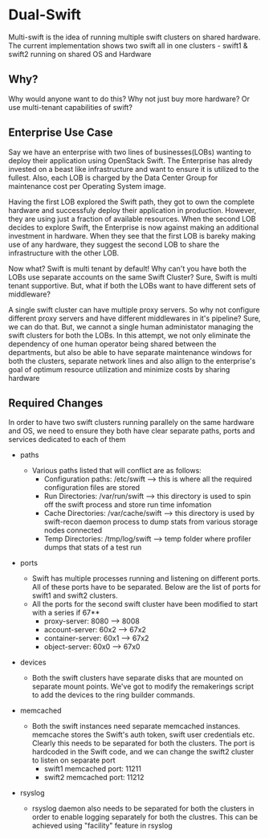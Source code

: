 # Dual-Swift 
Multi-swift is the idea of running multiple swift clusters on shared hardware.
The current implementation shows two swift all in one clusters - swift1 & swift2 running on shared OS and Hardware

## Why? ##
Why would anyone want to do this? Why not just buy more hardware? Or use multi-tenant capabilities
of swift?

## Enterprise Use Case ##

Say we have an enterprise with two lines of businesses(LOBs) wanting to deploy their application using OpenStack Swift.
The Enterprise has alredy invested on a beast like infrastructure and want to ensure it is utilized to the fullest. Also, 
each LOB is charged by the Data Center Group for maintenance cost per Operating System image.

Having the first LOB explored the Swift path, they got to own the complete hardware and successfuly deploy their application
in production. However, they are using just a fraction of available resources. When the second LOB decides to explore Swift,
the Enterprise is now against making an additional investment in hardware. When they see that the first LOB is bareky making use
of any hardware, they suggest the second LOB to share the infrastructure with the other LOB.

Now what? Swift is multi tenant by default! Why can't you have both the LOBs use separate accounts on the same Swift Cluster?
Sure, Swift is multi tenant supportive. But, what if both the LOBs want to have different sets of middleware?

A single swift cluster can have multiple proxy servers. So why not configure different proxy servers and have different middlewares
in it's pipeline?
Sure, we can do that. But, we cannot a single human administator managing the swift clusters for both the LOBs. In this attempt, we not
only eliminate the dependency of one human operator being shared between the departments, but also be able to have separate maintenance 
windows for both the clusters, separate network lines and also allign to the enterprise's goal of optimum resource utilization and minimize
costs by sharing hardware

## Required Changes ##
In order to have two swift clusters running parallely on the same hardware and OS, we need to ensure they both have clear separate paths, 
ports and services dedicated to each of them

* paths
  - Various paths listed that will conflict are as follows: 
    - Configuration paths: /etc/swift --> this is where all the required configuration files are stored
    - Run Directories: /var/run/swift --> this directory is used to spin off the swift process and store run time infomation
    - Cache Directories: /var/cache/swift --> this directory is used by swift-recon daemon process to dump stats from various storage nodes connected
    - Temp Directories: /tmp/log/swift --> temp folder where profiler dumps that stats of a test run

* ports
  - Swift has multiple processes running and listening on different ports. All of these ports have to be separated. Below are the list of ports for 
    swift1 and swift2 clusters.
  - All the ports for the second swift cluster have been modified to start with a series if 67**
    - proxy-server: 8080 --> 8008
    - account-server: 60x2 --> 67x2
    - container-server: 60x1 --> 67x2
    - object-server: 60x0 --> 67x0

* devices
  - Both the swift clusters have separate disks that are mounted on separate mount points. We've got to modify the remakerings script to add the devices to
    the ring builder commands. 

* memcached
  - Both the swift instances need  separate memcached instances. memcache stores the Swift's auth token, swift user credentials etc. Clearly this needs to be 
   separated for both the clusters. The port is hardcoded in the Swift code, and we can change the swift2 cluster to listen on separate port
    - swift1 memcached port: 11211
    - swift2 memcached port: 11212

* rsyslog
  - rsyslog daemon also needs to be separated for both the clusters in order to enable logging separately for both the clustres. This can be achieved using "facility"
    feature in rsyslog

